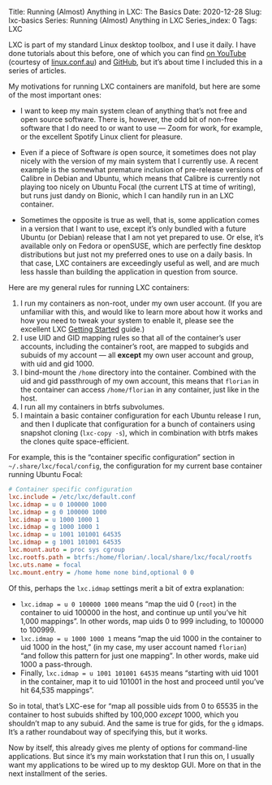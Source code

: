 Title: Running (Almost) Anything in LXC: The Basics 
Date: 2020-12-28
Slug: lxc-basics
Series: Running (Almost) Anything in LXC
Series_index: 0
Tags: LXC


LXC is part of my standard Linux desktop toolbox, and I use it
daily. I have done tutorials about this before, one of which you can
find [on YouTube](https://youtu.be/3nUbMREnnns) (courtesy of
[linux.conf.au](https://linux.conf.au/)) and
[GitHub](https://fghaas.github.io/lca2018-lxc/#/1), but it’s about
time I included this in a series of articles.

My motivations for running LXC containers are manifold, but here are
some of the most important ones:

* I want to keep my main system clean of anything that’s not free and
  open source software. There is, however, the odd bit of non-free
  software that I do need to or want to use — Zoom for work, for
  example, or the excellent Spotify Linux client for pleasure.

* Even if a piece of Software *is* open source, it sometimes does not
  play nicely with the version of my main system that I currently
  use. A recent example is the somewhat premature inclusion of
  pre-release versions of Calibre in Debian and Ubuntu, which means
  that Calibre is currently not playing too nicely on Ubuntu Focal
  (the current LTS at time of writing), but runs just dandy on Bionic,
  which I can handily run in an LXC container.

* Sometimes the opposite is true as well, that is, some application
  comes in a version that I want to use, except it’s only bundled with
  a future Ubuntu (or Debian) release that I am not yet prepared to
  use. Or else, it’s available only on Fedora or openSUSE, which are
  perfectly fine desktop distributions but just not my preferred ones
  to use on a daily basis. In that case, LXC containers are
  exceedingly useful as well, and are much less hassle than building
  the application in question from source.


Here are my general rules for running LXC containers:

1. I run my containers as non-root, under my own user account. (If you
   are unfamiliar with this, and would like to learn more about how it
   works and how you need to tweak your system to enable it, please
   see the excellent LXC [Getting
   Started](https://linuxcontainers.org/lxc/getting-started/#creating-unprivileged-containers-as-a-user)
   guide.)
2. I use UID and GID mapping rules so that all of the container’s user
   accounts, including the container’s root, are mapped to subgids and
   subuids of my account — all **except** my own user account and
   group, with uid and gid 1000.
3. I bind-mount the `/home` directory into the container. Combined
   with the uid and gid passthrough of my own account, this means that
   `florian` in the container can access `/home/florian` in any
   container, just like in the host.
4. I run all my containers in btrfs subvolumes.
5. I maintain a basic container configuration for each Ubuntu release
   I run, and then I duplicate that configuration for a bunch of
   containers using snapshot cloning (`lxc-copy -s`), which in
   combination with btrfs makes the clones quite space-efficient.

For example, this is the “container specific configuration” section in
`~/.share/lxc/focal/config`, the configuration for my current base
container running Ubuntu Focal:

```ini
# Container specific configuration
lxc.include = /etc/lxc/default.conf
lxc.idmap = u 0 100000 1000
lxc.idmap = g 0 100000 1000
lxc.idmap = u 1000 1000 1
lxc.idmap = g 1000 1000 1
lxc.idmap = u 1001 101001 64535
lxc.idmap = g 1001 101001 64535
lxc.mount.auto = proc sys cgroup
lxc.rootfs.path = btrfs:/home/florian/.local/share/lxc/focal/rootfs
lxc.uts.name = focal
lxc.mount.entry = /home home none bind,optional 0 0
```

Of this, perhaps the `lxc.idmap` settings merit a bit of extra
explanation:

* `lxc.idmap = u 0 100000 1000` means “map the uid 0 (`root`) in the
  container to uid 100000 in the host, and continue up until you’ve
  hit 1,000 mappings”. In other words, map uids 0 to 999 including, to
  100000 to 100999.
* `lxc.idmap = u 1000 1000 1` means “map the uid 1000 in the container
  to uid 1000 in the host,” (in my case, my user account named
  `florian`) “and follow this pattern for just one mapping”. In other
  words, make uid 1000 a pass-through.
* Finally, `lxc.idmap = u 1001 101001 64535` means “starting with uid
  1001 in the container, map it to uid 101001 in the host and proceed
  until you’ve hit 64,535 mappings”.
  
So in total, that’s LXC-ese for “map all possible uids from 0 to 65535
in the container to host subuids shifted by 100,000 *except* 1000,
which you shouldn’t map to any subuid. And the same is true for gids,
for the `g` idmaps. It’s a rather roundabout way of specifying this,
but it works.

Now by itself, this already gives me plenty of options for
command-line applications. But since it’s my main workstation that I
run this on, I usually want my applications to be wired up to my
desktop GUI. More on that in the next installment of the series.
